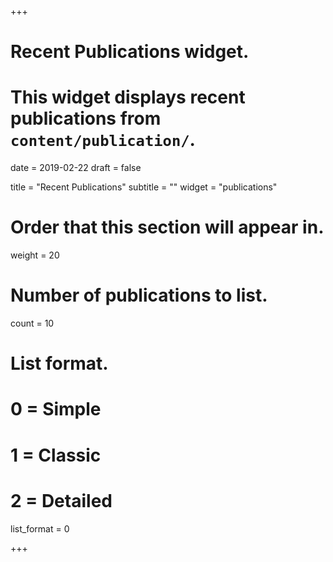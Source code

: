 +++
# Recent Publications widget.
# This widget displays recent publications from `content/publication/`.

date = 2019-02-22
draft = false

title = "Recent Publications"
subtitle = ""
widget = "publications"


# Order that this section will appear in.
weight = 20

# Number of publications to list.
count = 10

# List format.
#   0 = Simple
#   1 = Classic
#   2 = Detailed
list_format = 0

+++